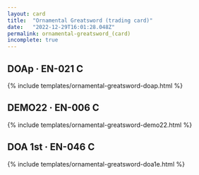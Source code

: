```yaml
---
layout: card
title:  "Ornamental Greatsword (trading card)"
date:   "2022-12-29T16:01:28.048Z"
permalink: ornamental-greatsword_(card)
incomplete: true
---
```


## DOAp &middot; EN-021 C

{% include templates/ornamental-greatsword-doap.html %}


## DEMO22 &middot; EN-006 C

{% include templates/ornamental-greatsword-demo22.html %}


## DOA 1st &middot; EN-046 C

{% include templates/ornamental-greatsword-doa1e.html %}
